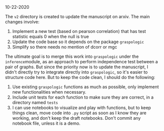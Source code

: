 10-22-2020

The `v2` directory is created to update the manuscript on arxiv. The main changes involve:
1. Implement a new test (based on pearson correlation) that has test statistic equals 0 when the null is true
2. Update the code base so it depends on the package `graspologic`
3. Simplify so there needs no mention of dcorr or mgc

The ultimate goal is to merge this work into `graspologic` under the `inference`module, as an approach to perform independence test between a pair of graphs. But since the priority now is to update the manuscript, I didn't directly try to integrate directly into `graspologic`, so it's easier to structure code here. But to keep the code clean, I should do the following:
1. Use existing `graspologic` functions as much as possible, only implement new functionalities when necessary.
2. Include unit tests for each function to make sure they are correct, in a directory named `tests`
3. I can use notebooks to visualize and play with functions, but to keep things clean, move code into `.py` script as soon as I know they are working, and don't keep the draft notebooks. Don't commit any notebook file, unless it is a demo.

